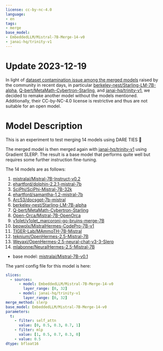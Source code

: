 ```yaml
---
license: cc-by-nc-4.0
language:
- en
tags:
- merge
base_model:
- EmbeddedLLM/Mistral-7B-Merge-14-v0
- janai-hq/trinity-v1
---
```


# Update 2023-12-19

In light of [dataset contamination issue among the merged models](https://huggingface.co/spaces/HuggingFaceH4/open_llm_leaderboard/discussions/474)
raised by the community in recent days, in particular
[berkeley-nest/Starling-LM-7B-alpha](https://huggingface.co/berkeley-nest/Starling-LM-7B-alpha),
[Q-bert/MetaMath-Cybertron-Starling](https://huggingface.co/Q-bert/MetaMath-Cybertron-Starling), and
[janai-hq/trinity-v1](https://huggingface.co/janai-hq/trinity-v1),
we decided to remake another model without the models mentioned.
Additionally, their CC-by-NC-4.0 license is restrictive and thus are not suitable for an open model.

# Model Description
This is an experiment to test merging 14 models using DARE TIES 🦙

The merged model is then merged again with [janai-hq/trinity-v1](https://huggingface.co/janai-hq/trinity-v1) using Gradient SLERP.
The result is a base model that performs quite well but requires some further instruction fine-tuning.

The 14 models are as follows:
1. [mistralai/Mistral-7B-Instruct-v0.2](https://huggingface.co/mistralai/Mistral-7B-Instruct-v0.2)
2. [ehartford/dolphin-2.2.1-mistral-7b](https://huggingface.co/ehartford/dolphin-2.2.1-mistral-7b)
3. [SciPhi/SciPhi-Mistral-7B-32k](https://huggingface.co/SciPhi/SciPhi-Mistral-7B-32k)
4. [ehartford/samantha-1.2-mistral-7b](https://huggingface.co/ehartford/samantha-1.2-mistral-7b)
5. [Arc53/docsgpt-7b-mistral](https://huggingface.co/Arc53/docsgpt-7b-mistral)
6. [berkeley-nest/Starling-LM-7B-alpha](https://huggingface.co/berkeley-nest/Starling-LM-7B-alpha)
7. [Q-bert/MetaMath-Cybertron-Starling](https://huggingface.co/Q-bert/MetaMath-Cybertron-Starling)
8. [Open-Orca/Mistral-7B-OpenOrca](https://huggingface.co/Open-Orca/Mistral-7B-OpenOrca)
9. [v1olet/v1olet_marcoroni-go-bruins-merge-7B](https://huggingface.co/v1olet/v1olet_marcoroni-go-bruins-merge-7B)
10. [beowolx/MistralHermes-CodePro-7B-v1](https://huggingface.co/beowolx/MistralHermes-CodePro-7B-v1)
11. [TIGER-Lab/MAmmoTH-7B-Mistral](https://huggingface.co/TIGER-Lab/MAmmoTH-7B-Mistral)
12. [teknium/OpenHermes-2.5-Mistral-7B](https://huggingface.co/teknium/OpenHermes-2.5-Mistral-7B)
13. [Weyaxi/OpenHermes-2.5-neural-chat-v3-3-Slerp](https://huggingface.co/Weyaxi/OpenHermes-2.5-neural-chat-v3-3-Slerp)
14. [mlabonne/NeuralHermes-2.5-Mistral-7B](https://huggingface.co/mlabonne/NeuralHermes-2.5-Mistral-7B)

- base model: [mistralai/Mistral-7B-v0.1](https://huggingface.co/mistralai/Mistral-7B-v0.1)

The yaml config file for this model is here:

```yaml
slices:
  - sources:
      - model: EmbeddedLLM/Mistral-7B-Merge-14-v0
        layer_range: [0, 32]
      - model: janai-hq/trinity-v1
        layer_range: [0, 32]
merge_method: slerp
base_model: EmbeddedLLM/Mistral-7B-Merge-14-v0
parameters:
  t:
    - filter: self_attn
      value: [0, 0.5, 0.3, 0.7, 1]
    - filter: mlp
      value: [1, 0.5, 0.7, 0.3, 0]
    - value: 0.5
dtype: bfloat16

```